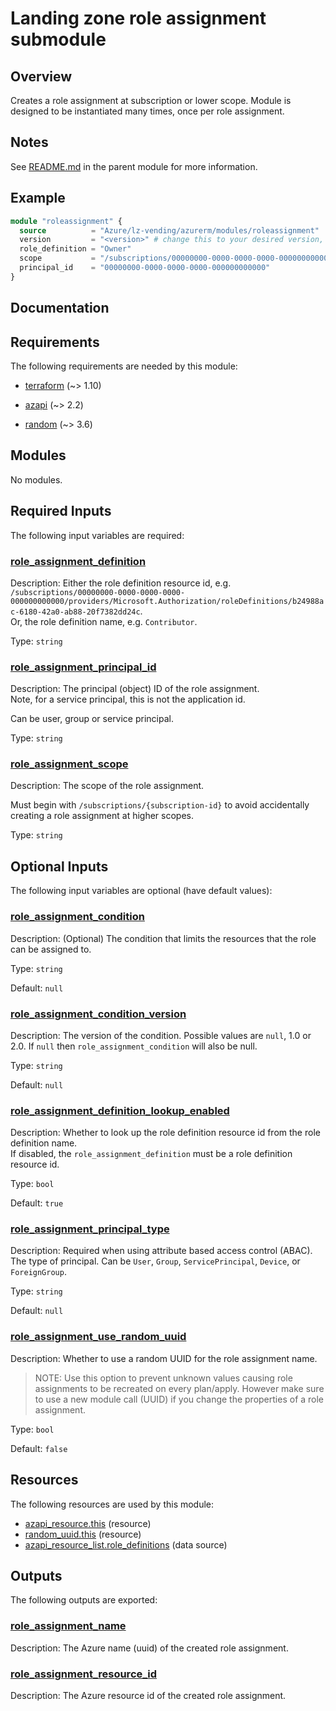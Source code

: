 <!-- BEGIN_TF_DOCS -->
# Landing zone role assignment submodule

## Overview

Creates a role assignment at subscription or lower scope.
Module is designed to be instantiated many times, once per role assignment.

## Notes

See [README.md](https://github.com/Azure/terraform-azurerm-lz-vending#readme) in the parent module for more information.

## Example

```terraform
module "roleassignment" {
  source          = "Azure/lz-vending/azurerm/modules/roleassignment"
  version         = "<version>" # change this to your desired version, https://www.terraform.io/language/expressions/version-constraints
  role_definition = "Owner"
  scope           = "/subscriptions/00000000-0000-0000-0000-000000000000"
  principal_id    = "00000000-0000-0000-0000-000000000000"
}
```

## Documentation
<!-- markdownlint-disable MD033 -->

## Requirements

The following requirements are needed by this module:

- <a name="requirement_terraform"></a> [terraform](#requirement\_terraform) (~> 1.10)

- <a name="requirement_azapi"></a> [azapi](#requirement\_azapi) (~> 2.2)

- <a name="requirement_random"></a> [random](#requirement\_random) (~> 3.6)

## Modules

No modules.

<!-- markdownlint-disable MD013 -->
<!-- markdownlint-disable MD024 -->
## Required Inputs

The following input variables are required:

### <a name="input_role_assignment_definition"></a> [role\_assignment\_definition](#input\_role\_assignment\_definition)

Description: Either the role definition resource id, e.g. `/subscriptions/00000000-0000-0000-0000-000000000000/providers/Microsoft.Authorization/roleDefinitions/b24988ac-6180-42a0-ab88-20f7382dd24c`.  
Or, the role definition name, e.g. `Contributor`.

Type: `string`

### <a name="input_role_assignment_principal_id"></a> [role\_assignment\_principal\_id](#input\_role\_assignment\_principal\_id)

Description: The principal (object) ID of the role assignment.  
Note, for a service principal, this is not the application id.

Can be user, group or service principal.

Type: `string`

### <a name="input_role_assignment_scope"></a> [role\_assignment\_scope](#input\_role\_assignment\_scope)

Description: The scope of the role assignment.

Must begin with `/subscriptions/{subscription-id}` to avoid accidentally creating a role assignment at higher scopes.

Type: `string`

## Optional Inputs

The following input variables are optional (have default values):

### <a name="input_role_assignment_condition"></a> [role\_assignment\_condition](#input\_role\_assignment\_condition)

Description: (Optional) The condition that limits the resources that the role can be assigned to.

Type: `string`

Default: `null`

### <a name="input_role_assignment_condition_version"></a> [role\_assignment\_condition\_version](#input\_role\_assignment\_condition\_version)

Description: The version of the condition. Possible values are `null`, 1.0 or 2.0. If `null` then `role_assignment_condition` will also be null.

Type: `string`

Default: `null`

### <a name="input_role_assignment_definition_lookup_enabled"></a> [role\_assignment\_definition\_lookup\_enabled](#input\_role\_assignment\_definition\_lookup\_enabled)

Description: Whether to look up the role definition resource id from the role definition name.  
If disabled, the `role_assignment_definition` must be a role definition resource id.

Type: `bool`

Default: `true`

### <a name="input_role_assignment_principal_type"></a> [role\_assignment\_principal\_type](#input\_role\_assignment\_principal\_type)

Description: Required when using attribute based access control (ABAC).  
The type of principal. Can be `User`, `Group`, `ServicePrincipal`, `Device`, or `ForeignGroup`.

Type: `string`

Default: `null`

### <a name="input_role_assignment_use_random_uuid"></a> [role\_assignment\_use\_random\_uuid](#input\_role\_assignment\_use\_random\_uuid)

Description: Whether to use a random UUID for the role assignment name.

> NOTE: Use this option to prevent unknown values causing role assignments to be recreated on every plan/apply. However make sure to use a new module call (UUID) if you change the properties of a role assignment.

Type: `bool`

Default: `false`

## Resources

The following resources are used by this module:

- [azapi_resource.this](https://registry.terraform.io/providers/Azure/azapi/latest/docs/resources/resource) (resource)
- [random_uuid.this](https://registry.terraform.io/providers/hashicorp/random/latest/docs/resources/uuid) (resource)
- [azapi_resource_list.role_definitions](https://registry.terraform.io/providers/Azure/azapi/latest/docs/data-sources/resource_list) (data source)

## Outputs

The following outputs are exported:

### <a name="output_role_assignment_name"></a> [role\_assignment\_name](#output\_role\_assignment\_name)

Description: The Azure name (uuid) of the created role assignment.

### <a name="output_role_assignment_resource_id"></a> [role\_assignment\_resource\_id](#output\_role\_assignment\_resource\_id)

Description: The Azure resource id of the created role assignment.

<!-- markdownlint-enable -->
<!-- END_TF_DOCS -->